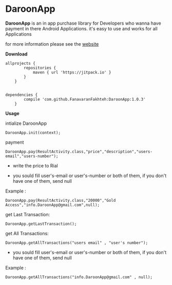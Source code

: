 # DaroonApp

**DaroonApp** is an in app purchase library
for Developers who wanna have payment in there Android Applications.
it's easy to use and works for all Applications


for more information please see the [website](http://daroonapp.com)

**Download**

	allprojects { 
			repositories {
				maven { url 'https://jitpack.io' }
			}
		}


	dependencies {
			compile 'com.github.FanavaranFakhteh:DaroonApp:1.0.3'
		}
    
**Usage**    
    
intialize DaroonApp 

	DaroonApp.init(context);
	
payment

	DaroonApp.pay(ResultActivity.class,"price","description","users-email","users-number");
    
* write the price to Rial

* you sould fill user's-email or user's-number or both of them,
if you don't have one of them, send null

Example : 
    
	DaroonApp.pay(ResultActivity.class,"20000","Gold Access","info.DaroonApp@gmail.com",null);
        
get Last Transaction:
    
	DaroonApp.getLastTransaction();

get All Transactions:
    
	DaroonApp.getAllTransactions("users email" , "user's number");
           
* you sould fill user's-email or user's-number or both of them,
if you don't have one of them, send null
    
Example :
    
	DaroonApp.getAllTransactions("info.DaroonApp@gmail.com" , null);
